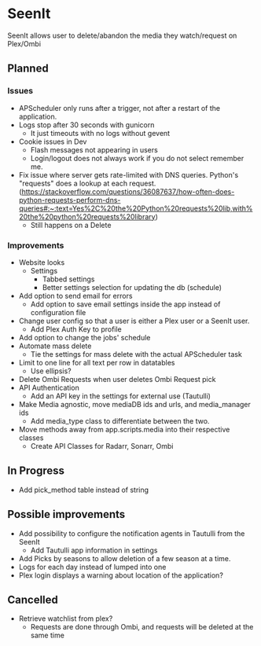 # SeenIt
SeenIt allows user to delete/abandon the media they watch/request on Plex/Ombi

## Planned
### Issues
- APScheduler only runs after a trigger, not after a restart of the application.
- Logs stop after 30 seconds with gunicorn
    - It just timeouts with no logs without gevent
- Cookie issues in Dev
    - Flash messages not appearing in users
    - Login/logout does not always work if you do not select remember me.
- Fix issue where server gets rate-limited with DNS queries. Python's "requests" does a lookup at each request. (https://stackoverflow.com/questions/36087637/how-often-does-python-requests-perform-dns-queries#:~:text=Yes%2C%20the%20Python%20requests%20lib,with%20the%20python%20requests%20library)
    - Still happens on a Delete

### Improvements
- Website looks
    - Settings
        - Tabbed settings
        - Better settings selection for updating the db (schedule)
- Add option to send email for errors
    - Add option to save email settings inside the app instead of configuration file
- Change user config so that a user is either a Plex user or a SeenIt user.
    - Add Plex Auth Key to profile
- Add option to change the jobs' schedule
- Automate mass delete
    - Tie the settings for mass delete with the actual APScheduler task
- Limit to one line for all text per row in datatables
    - Use ellipsis?
- Delete Ombi Requests when user deletes Ombi Request pick
- API Authentication
    - Add an API key in the settings for external use (Tautulli)
- Make Media agnostic, move mediaDB ids and urls, and media_manager ids
    - Add media_type class to differentiate between the two.
- Move methods away from app.scripts.media into their respective classes
    - Create API Classes for Radarr, Sonarr, Ombi

## In Progress
- Add pick_method table instead of string

## Possible improvements
- Add possibility to configure the notification agents in Tautulli from the SeenIt
    - Add Tautulli app information in settings
- Add Picks by seasons to allow deletion of a few season at a time.
- Logs for each day instead of lumped into one
- Plex login displays a warning about location of the application?

## Cancelled
- Retrieve watchlist from plex?
    - Requests are done through Ombi, and requests will be deleted at the same time